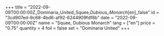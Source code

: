 +++
title = "2022-09-09T00:00:00Z_Dominaria_United_Squee,_Dubious_Monarch_[en]_false"
id = "3cd907ed-9c68-4bd6-af92-6244909fdf8b"
date = "2022-09-09T00:00:00Z"
name = "Squee, Dubious Monarch"
lang = ["en"]
price = "0.75"
quantity = 4
foil = false
set = "Dominaria United"
+++
